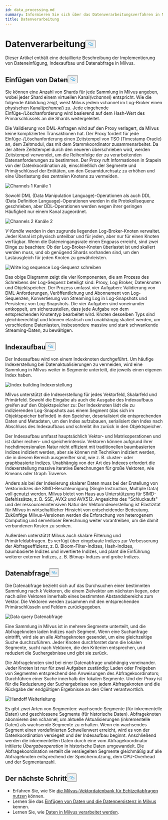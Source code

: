```yaml
---
id: data_processing.md
summary: Informieren Sie sich über das Datenverarbeitungsverfahren in Milvus.
title: Datenverarbeitung
---
```

<h1 id="Data-Processing" class="common-anchor-header">Datenverarbeitung<button data-href="#Data-Processing" class="anchor-icon" translate="no">
      <svg translate="no"
        aria-hidden="true"
        focusable="false"
        height="20"
        version="1.1"
        viewBox="0 0 16 16"
        width="16"
      >
        <path
          fill="#0092E4"
          fill-rule="evenodd"
          d="M4 9h1v1H4c-1.5 0-3-1.69-3-3.5S2.55 3 4 3h4c1.45 0 3 1.69 3 3.5 0 1.41-.91 2.72-2 3.25V8.59c.58-.45 1-1.27 1-2.09C10 5.22 8.98 4 8 4H4c-.98 0-2 1.22-2 2.5S3 9 4 9zm9-3h-1v1h1c1 0 2 1.22 2 2.5S13.98 12 13 12H9c-.98 0-2-1.22-2-2.5 0-.83.42-1.64 1-2.09V6.25c-1.09.53-2 1.84-2 3.25C6 11.31 7.55 13 9 13h4c1.45 0 3-1.69 3-3.5S14.5 6 13 6z"
        ></path>
      </svg>
    </button></h1><p>Dieser Artikel enthält eine detaillierte Beschreibung der Implementierung von Dateneinfügung, Indexaufbau und Datenabfrage in Milvus.</p>
<h2 id="Data-insertion" class="common-anchor-header">Einfügen von Daten<button data-href="#Data-insertion" class="anchor-icon" translate="no">
      <svg translate="no"
        aria-hidden="true"
        focusable="false"
        height="20"
        version="1.1"
        viewBox="0 0 16 16"
        width="16"
      >
        <path
          fill="#0092E4"
          fill-rule="evenodd"
          d="M4 9h1v1H4c-1.5 0-3-1.69-3-3.5S2.55 3 4 3h4c1.45 0 3 1.69 3 3.5 0 1.41-.91 2.72-2 3.25V8.59c.58-.45 1-1.27 1-2.09C10 5.22 8.98 4 8 4H4c-.98 0-2 1.22-2 2.5S3 9 4 9zm9-3h-1v1h1c1 0 2 1.22 2 2.5S13.98 12 13 12H9c-.98 0-2-1.22-2-2.5 0-.83.42-1.64 1-2.09V6.25c-1.09.53-2 1.84-2 3.25C6 11.31 7.55 13 9 13h4c1.45 0 3-1.69 3-3.5S14.5 6 13 6z"
        ></path>
      </svg>
    </button></h2><p>Sie können eine Anzahl von Shards für jede Sammlung in Milvus angeben, wobei jeder Shard einem virtuellen Kanal<em>(vchannel</em>) entspricht. Wie die folgende Abbildung zeigt, weist Milvus jedem vchannel im Log-Broker einen physischen Kanal<em>(pchannel</em>) zu. Jede eingehende Einfüge-/Löschanforderung wird basierend auf dem Hash-Wert des Primärschlüssels an die Shards weitergeleitet.</p>
<p>Die Validierung von DML-Anfragen wird auf den Proxy verlagert, da Milvus keine komplizierten Transaktionen hat. Der Proxy fordert für jede Einfüge-/Löschanforderung einen Zeitstempel von TSO (Timestamp Oracle) an, dem Zeitmodul, das mit dem Stammkoordinator zusammenarbeitet. Da der ältere Zeitstempel durch den neueren überschrieben wird, werden Zeitstempel verwendet, um die Reihenfolge der zu verarbeitenden Datenanforderungen zu bestimmen. Der Proxy ruft Informationen in Stapeln von der Datenkoordination ab, einschließlich der Segmente und Primärschlüssel der Entitäten, um den Gesamtdurchsatz zu erhöhen und eine Überlastung des zentralen Knotens zu vermeiden.</p>
<p>
  
   <span class="img-wrapper"> <img translate="no" src="/docs/v2.4.x/assets/channels_1.jpg" alt="Channels 1" class="doc-image" id="channels-1" />
   </span> <span class="img-wrapper"> <span>Kanäle 1</span> </span></p>
<p>Sowohl DML (Data Manipulation Language)-Operationen als auch DDL (Data Definition Language)-Operationen werden in die Protokollsequenz geschrieben, aber DDL-Operationen werden wegen ihrer geringen Häufigkeit nur einem Kanal zugeordnet.</p>
<p>
  
   <span class="img-wrapper"> <img translate="no" src="/docs/v2.4.x/assets/channels_2.jpg" alt="Channels 2" class="doc-image" id="channels-2" />
   </span> <span class="img-wrapper"> <span>Kanäle 2</span> </span></p>
<p><em>V-Kanäle</em> werden in den zugrunde liegenden Log-Broker-Knoten verwaltet. Jeder Kanal ist physisch unteilbar und für jeden, aber nur für einen Knoten verfügbar. Wenn die Dateneingangsrate einen Engpass erreicht, sind zwei Dinge zu beachten: Ob der Log-Broker-Knoten überlastet ist und skaliert werden muss, und ob genügend Shards vorhanden sind, um den Lastausgleich für jeden Knoten zu gewährleisten.</p>
<p>
  
   <span class="img-wrapper"> <img translate="no" src="/docs/v2.4.x/assets/write_log_sequence.jpg" alt="Write log sequence" class="doc-image" id="write-log-sequence" />
   </span> <span class="img-wrapper"> <span>Log-Sequenz schreiben</span> </span></p>
<p>Das obige Diagramm zeigt die vier Komponenten, die am Prozess des Schreibens der Log-Sequenz beteiligt sind: Proxy, Log Broker, Datenknoten und Objektspeicher. Der Prozess umfasst vier Aufgaben: Validierung von DML-Anforderungen, Veröffentlichung und Abonnement von Log-Sequenzen, Konvertierung von Streaming Log in Log-Snapshots und Persistenz von Log-Snapshots. Die vier Aufgaben sind voneinander entkoppelt, um sicherzustellen, dass jede Aufgabe von dem entsprechenden Knotentyp bearbeitet wird. Knoten desselben Typs sind gleichberechtigt und können elastisch und unabhängig skaliert werden, um verschiedene Datenlasten, insbesondere massive und stark schwankende Streaming-Daten, zu bewältigen.</p>
<h2 id="Index-building" class="common-anchor-header">Indexaufbau<button data-href="#Index-building" class="anchor-icon" translate="no">
      <svg translate="no"
        aria-hidden="true"
        focusable="false"
        height="20"
        version="1.1"
        viewBox="0 0 16 16"
        width="16"
      >
        <path
          fill="#0092E4"
          fill-rule="evenodd"
          d="M4 9h1v1H4c-1.5 0-3-1.69-3-3.5S2.55 3 4 3h4c1.45 0 3 1.69 3 3.5 0 1.41-.91 2.72-2 3.25V8.59c.58-.45 1-1.27 1-2.09C10 5.22 8.98 4 8 4H4c-.98 0-2 1.22-2 2.5S3 9 4 9zm9-3h-1v1h1c1 0 2 1.22 2 2.5S13.98 12 13 12H9c-.98 0-2-1.22-2-2.5 0-.83.42-1.64 1-2.09V6.25c-1.09.53-2 1.84-2 3.25C6 11.31 7.55 13 9 13h4c1.45 0 3-1.69 3-3.5S14.5 6 13 6z"
        ></path>
      </svg>
    </button></h2><p>Der Indexaufbau wird von einem Indexknoten durchgeführt. Um häufige Indexerstellung bei Datenaktualisierungen zu vermeiden, wird eine Sammlung in Milvus weiter in Segmente unterteilt, die jeweils einen eigenen Index haben.</p>
<p>
  
   <span class="img-wrapper"> <img translate="no" src="/docs/v2.4.x/assets/index_building.jpg" alt="Index building" class="doc-image" id="index-building" />
   </span> <span class="img-wrapper"> <span>Indexerstellung</span> </span></p>
<p>Milvus unterstützt die Indexerstellung für jedes Vektorfeld, Skalarfeld und Primärfeld. Sowohl die Eingabe als auch die Ausgabe des Indexaufbaus greifen auf den Objektspeicher zu: Der Indexknoten lädt die zu indizierenden Log-Snapshots aus einem Segment (das sich im Objektspeicher befindet) in den Speicher, deserialisiert die entsprechenden Daten und Metadaten, um den Index aufzubauen, serialisiert den Index nach Abschluss des Indexaufbaus und schreibt ihn zurück in den Objektspeicher.</p>
<p>Der Indexaufbau umfasst hauptsächlich Vektor- und Matrixoperationen und ist daher rechen- und speicherintensiv. Vektoren können aufgrund ihrer hochdimensionalen Natur nicht effizient mit traditionellen baumbasierten Indizes indiziert werden, aber sie können mit Techniken indiziert werden, die in diesem Bereich ausgereifter sind, wie z. B. cluster- oder graphbasierte Indizes. Unabhängig von der Art des Indexes erfordert die Indexerstellung massive iterative Berechnungen für große Vektoren, wie Kmeans oder Graph Traverse.</p>
<p>Anders als bei der Indexierung skalarer Daten muss bei der Erstellung von Vektorindizes die SIMD-Beschleunigung (Single Instruction, Multiple Data) voll genutzt werden. Milvus bietet von Haus aus Unterstützung für SIMD-Befehlssätze, z. B. SSE, AVX2 und AVX512. Angesichts des "Schluckaufs" und der ressourcenintensiven Natur der Vektorindexerstellung ist Elastizität für Milvus in wirtschaftlicher Hinsicht von entscheidender Bedeutung. Zukünftige Milvus-Versionen werden die Erforschung von heterogenem Computing und serverloser Berechnung weiter vorantreiben, um die damit verbundenen Kosten zu senken.</p>
<p>Außerdem unterstützt Milvus auch skalare Filterung und Primärfeldabfragen. Es verfügt über eingebaute Indizes zur Verbesserung der Abfrageeffizienz, z. B. Bloom-Filter-Indizes, Hash-Indizes, baumbasierte Indizes und invertierte Indizes, und plant die Einführung weiterer externer Indizes, z. B. Bitmap-Indizes und grobe Indizes.</p>
<h2 id="Data-query" class="common-anchor-header">Datenabfrage<button data-href="#Data-query" class="anchor-icon" translate="no">
      <svg translate="no"
        aria-hidden="true"
        focusable="false"
        height="20"
        version="1.1"
        viewBox="0 0 16 16"
        width="16"
      >
        <path
          fill="#0092E4"
          fill-rule="evenodd"
          d="M4 9h1v1H4c-1.5 0-3-1.69-3-3.5S2.55 3 4 3h4c1.45 0 3 1.69 3 3.5 0 1.41-.91 2.72-2 3.25V8.59c.58-.45 1-1.27 1-2.09C10 5.22 8.98 4 8 4H4c-.98 0-2 1.22-2 2.5S3 9 4 9zm9-3h-1v1h1c1 0 2 1.22 2 2.5S13.98 12 13 12H9c-.98 0-2-1.22-2-2.5 0-.83.42-1.64 1-2.09V6.25c-1.09.53-2 1.84-2 3.25C6 11.31 7.55 13 9 13h4c1.45 0 3-1.69 3-3.5S14.5 6 13 6z"
        ></path>
      </svg>
    </button></h2><p>Die Datenabfrage bezieht sich auf das Durchsuchen einer bestimmten Sammlung nach <em>k</em> Vektoren, die einem Zielvektor am nächsten liegen, oder nach <em>allen</em> Vektoren innerhalb eines bestimmten Abstandsbereichs zum Vektor. Die Vektoren werden zusammen mit den entsprechenden Primärschlüsseln und Feldern zurückgegeben.</p>
<p>
  
   <span class="img-wrapper"> <img translate="no" src="/docs/v2.4.x/assets/data_query.jpg" alt="Data query" class="doc-image" id="data-query" />
   </span> <span class="img-wrapper"> <span>Datenabfrage</span> </span></p>
<p>Eine Sammlung in Milvus ist in mehrere Segmente unterteilt, und die Abfrageknoten laden Indizes nach Segment. Wenn eine Suchanfrage eintrifft, wird sie an alle Abfrageknoten gesendet, um eine gleichzeitige Suche durchzuführen. Jeder Knoten durchforstet dann die lokalen Segmente, sucht nach Vektoren, die den Kriterien entsprechen, und reduziert die Suchergebnisse und gibt sie zurück.</p>
<p>Die Abfrageknoten sind bei einer Datenabfrage unabhängig voneinander. Jeder Knoten ist nur für zwei Aufgaben zuständig: Laden oder Freigeben von Segmenten entsprechend den Anweisungen des Abfragekoordinators; Durchführen einer Suche innerhalb der lokalen Segmente. Und der Proxy ist für die Reduzierung der Suchergebnisse von jedem Abfrageknoten und die Rückgabe der endgültigen Ergebnisse an den Client verantwortlich.</p>
<p>
  
   <span class="img-wrapper"> <img translate="no" src="/docs/v2.4.x/assets/handoff.jpg" alt="Handoff" class="doc-image" id="handoff" />
   </span> <span class="img-wrapper"> <span>Weiterleitung</span> </span></p>
<p>Es gibt zwei Arten von Segmenten: wachsende Segmente (für inkrementelle Daten) und geschlossene Segmente (für historische Daten). Abfrageknoten abonnieren den vchannel, um aktuelle Aktualisierungen (inkrementelle Daten) als wachsende Segmente zu erhalten. Wenn ein wachsendes Segment einen vordefinierten Schwellenwert erreicht, wird es von der Datenkoordination versiegelt und der Indexaufbau beginnt. Anschließend werden die inkrementellen Daten durch eine vom Abfragekoordinator initiierte <em>Übergabeoperation</em> in historische Daten umgewandelt. Die Abfragekoordination verteilt die versiegelten Segmente gleichmäßig auf alle Abfrageknoten entsprechend der Speichernutzung, dem CPU-Overhead und der Segmentanzahl.</p>
<h2 id="Whats-next" class="common-anchor-header">Der nächste Schritt<button data-href="#Whats-next" class="anchor-icon" translate="no">
      <svg translate="no"
        aria-hidden="true"
        focusable="false"
        height="20"
        version="1.1"
        viewBox="0 0 16 16"
        width="16"
      >
        <path
          fill="#0092E4"
          fill-rule="evenodd"
          d="M4 9h1v1H4c-1.5 0-3-1.69-3-3.5S2.55 3 4 3h4c1.45 0 3 1.69 3 3.5 0 1.41-.91 2.72-2 3.25V8.59c.58-.45 1-1.27 1-2.09C10 5.22 8.98 4 8 4H4c-.98 0-2 1.22-2 2.5S3 9 4 9zm9-3h-1v1h1c1 0 2 1.22 2 2.5S13.98 12 13 12H9c-.98 0-2-1.22-2-2.5 0-.83.42-1.64 1-2.09V6.25c-1.09.53-2 1.84-2 3.25C6 11.31 7.55 13 9 13h4c1.45 0 3-1.69 3-3.5S14.5 6 13 6z"
        ></path>
      </svg>
    </button></h2><ul>
<li>Erfahren Sie, wie Sie <a href="https://milvus.io/blog/deep-dive-5-real-time-query.md">die Milvus-Vektordatenbank für Echtzeitabfragen nutzen</a> können.</li>
<li>Lernen Sie das <a href="https://milvus.io/blog/deep-dive-4-data-insertion-and-data-persistence.md">Einfügen von Daten und die Datenpersistenz in Milvus</a> kennen.</li>
<li>Lernen Sie, wie <a href="https://milvus.io/blog/deep-dive-3-data-processing.md">Daten in Milvus verarbeitet werden</a>.</li>
</ul>
